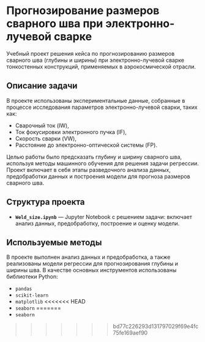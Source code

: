 # Прогнозирование размеров сварного шва при электронно-лучевой сварке

Учебный проект решения кейса по прогнозированию размеров сварного шва (глубины и ширины) при электронно-лучевой сварке тонкостенных конструкций, применяемых в аэрокосмической отрасли.

## Описание задачи

В проекте использованы экспериментальные данные, собранные в процессе исследования параметров электронно-лучевой сварки, таких как:
- Сварочный ток (IW),
- Ток фокусировки электронного пучка (IF),
- Скорость сварки (VW),
- Расстояние до электронно-оптической системы (FP).

Целью работы было предсказать глубину и ширину сварного шва, используя методы машинного обучения для решения задачи регрессии. Проект включает в себя этапы разведочного анализа данных, предобработки данных и построения модели для прогноза размеров сварного шва.

## Структура проекта

- **`Weld_size.ipynb`** — Jupyter Notebook с решением задачи: включает анализ данных, предобработку, построение и оценку модели.

## Используемые методы

В проекте выполнен анализ данных и предобработка, а также реализованы модели регрессии для прогнозирования глубины и ширины шва. В качестве основных инструментов использованы библиотеки Python:
- `pandas`
- `scikit-learn`
- `matplotlib`
<<<<<<< HEAD
- `seaborn`
=======
- `seaborn`
>>>>>>> bd77c226293d131797029f69e4fc75fe169aef90
